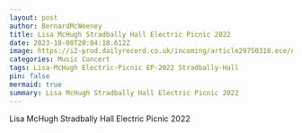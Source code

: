 ```yaml
---
layout: post
author: BernardMcWeeney
title: Lisa McHugh Stradbally Hall Electric Picnic 2022
date: 2023-10-08T20:04:18.612Z
image: https://i2-prod.dailyrecord.co.uk/incoming/article29750310.ece/ALTERNATES/s1200c/0_SNR_GALN_180423-lisa-mchugh.jpg
categories: Music Concert
tags: Lisa-McHugh Electric-Picnic EP-2022 Stradbally-Hall
pin: false
mermaid: true
summary: Lisa McHugh Stradbally Hall Electric Picnic 2022
---
```

Lisa McHugh Stradbally Hall Electric Picnic 2022